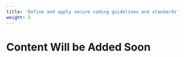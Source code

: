 ```yaml
---
title: 'Define and apply secure coding guidelines and standards'
weight: 5
---
```


# Content Will be Added Soon